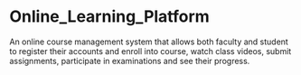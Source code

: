 # Online_Learning_Platform
An online course management system that allows both faculty and student to register their accounts and enroll into course, watch class videos, submit assignments, participate in examinations and see their progress.
